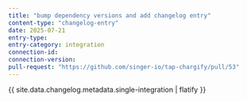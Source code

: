 ```yaml
---
title: "bump dependency versions and add changelog entry"
content-type: "changelog-entry"
date: 2025-07-21
entry-type: 
entry-category: integration
connection-id: 
connection-version: 
pull-request: "https://github.com/singer-io/tap-chargify/pull/53"
---
```

{{ site.data.changelog.metadata.single-integration | flatify }}